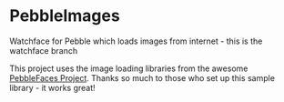 # PebbleImages
Watchface for Pebble which loads images from internet - this is the watchface branch

This project uses the image loading libraries from the awesome [PebbleFaces Project](https://github.com/pebble-examples/pebble-faces). Thanks so much to those who set up this sample library - it works great!
